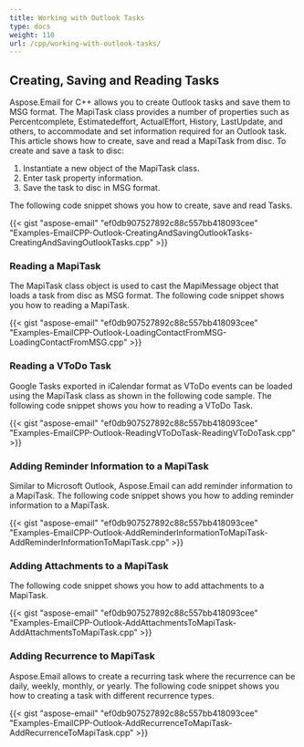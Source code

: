 ```yaml
---
title: Working with Outlook Tasks
type: docs
weight: 110
url: /cpp/working-with-outlook-tasks/
---
```


## **Creating, Saving and Reading Tasks**
Aspose.Email for C++ allows you to create Outlook tasks and save them to MSG format. The MapiTask class provides a number of properties such as Percentcomplete, Estimatedeffort, ActualEffort, History, LastUpdate, and others, to accommodate and set information required for an Outlook task. This article shows how to create, save and read a MapiTask from disc. To create and save a task to disc:

1. Instantiate a new object of the MapiTask class.
1. Enter task property information.
1. Save the task to disc in MSG format.

The following code snippet shows you how to create, save and read Tasks.



{{< gist "aspose-email" "ef0db907527892c88c557bb418093cee" "Examples-EmailCPP-Outlook-CreatingAndSavingOutlookTasks-CreatingAndSavingOutlookTasks.cpp" >}}
### **Reading a MapiTask**
The MapiTask class object is used to cast the MapiMessage object that loads a task from disc as MSG format. The following code snippet shows you how to reading a MapiTask.



{{< gist "aspose-email" "ef0db907527892c88c557bb418093cee" "Examples-EmailCPP-Outlook-LoadingContactFromMSG-LoadingContactFromMSG.cpp" >}}
### **Reading a VToDo Task**
Google Tasks exported in iCalendar format as VToDo events can be loaded using the MapiTask class as shown in the following code sample. The following code snippet shows you how to reading a VToDo Task.



{{< gist "aspose-email" "ef0db907527892c88c557bb418093cee" "Examples-EmailCPP-Outlook-ReadingVToDoTask-ReadingVToDoTask.cpp" >}}
### **Adding Reminder Information to a MapiTask**
Similar to Microsoft Outlook, Aspose.Email can add reminder information to a MapiTask. The following code snippet shows you how to adding reminder information to a MapiTask.



{{< gist "aspose-email" "ef0db907527892c88c557bb418093cee" "Examples-EmailCPP-Outlook-AddReminderInformationToMapiTask-AddReminderInformationToMapiTask.cpp" >}}
### **Adding Attachments to a MapiTask**
The following code snippet shows you how to add attachments to a MapiTask.



{{< gist "aspose-email" "ef0db907527892c88c557bb418093cee" "Examples-EmailCPP-Outlook-AddAttachmentsToMapiTask-AddAttachmentsToMapiTask.cpp" >}}
### **Adding Recurrence to MapiTask**
Aspose.Email allows to create a recurring task where the recurrence can be daily, weekly, monthly, or yearly. The following code snippet shows you how to creating a task with different recurrence types.



{{< gist "aspose-email" "ef0db907527892c88c557bb418093cee" "Examples-EmailCPP-Outlook-AddRecurrenceToMapiTask-AddRecurrenceToMapiTask.cpp" >}}
